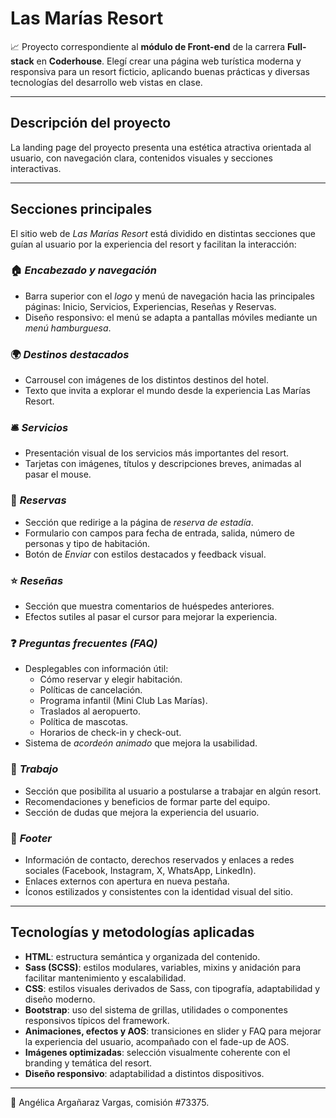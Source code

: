 # Las Marías Resort

📈 Proyecto correspondiente al **módulo de Front-end** de la carrera **Full-stack** en **Coderhouse**. Elegí crear una página web turística moderna y responsiva para un resort ficticio, aplicando buenas prácticas y diversas tecnologías del desarrollo web vistas en clase.

---

## Descripción del proyecto

La landing page del proyecto presenta una estética atractiva orientada al usuario, con navegación clara, contenidos visuales y secciones interactivas.

---

## Secciones principales

El sitio web de *Las Marías Resort* está dividido en distintas secciones que guían al usuario por la experiencia del resort y facilitan la interacción:

### 🏠 *Encabezado y navegación*
- Barra superior con el *logo* y menú de navegación hacia las principales páginas: Inicio, Servicios, Experiencias, Reseñas y Reservas.
- Diseño responsivo: el menú se adapta a pantallas móviles mediante un *menú hamburguesa*.

### 🌍 *Destinos destacados*
- Carrousel con imágenes de los distintos destinos del hotel.
- Texto que invita a explorar el mundo desde la experiencia Las Marías Resort.

### 🛎 *Servicios*
- Presentación visual de los servicios más importantes del resort.
- Tarjetas con imágenes, títulos y descripciones breves, animadas al pasar el mouse.

### 📆 *Reservas*
- Sección que redirige a la página de *reserva de estadía*.
- Formulario con campos para fecha de entrada, salida, número de personas y tipo de habitación.
- Botón de *Enviar* con estilos destacados y feedback visual.

### ⭐ *Reseñas*
- Sección que muestra comentarios de huéspedes anteriores.
- Efectos sutiles al pasar el cursor para mejorar la experiencia.

### ❓ *Preguntas frecuentes (FAQ)*
- Desplegables con información útil:
  - Cómo reservar y elegir habitación.
  - Políticas de cancelación.
  - Programa infantil (Mini Club Las Marías).
  - Traslados al aeropuerto.
  - Política de mascotas.
  - Horarios de check-in y check-out.
- Sistema de *acordeón animado* que mejora la usabilidad.

### 💼 *Trabajo*
- Sección que posibilita al usuario a postularse a trabajar en algún resort.
- Recomendaciones y beneficios de formar parte del equipo.
- Sección de dudas que mejora la experiencia del usuario.

### 📱 *Footer*
- Información de contacto, derechos reservados y enlaces a redes sociales (Facebook, Instagram, X, WhatsApp, LinkedIn).
- Enlaces externos con apertura en nueva pestaña.
- Íconos estilizados y consistentes con la identidad visual del sitio.

---

## Tecnologías y metodologías aplicadas

* **HTML**: estructura semántica y organizada del contenido.
* **Sass (SCSS)**: estilos modulares, variables, mixins y anidación para facilitar mantenimiento y escalabilidad.
* **CSS**: estilos visuales derivados de Sass, con tipografía, adaptabilidad y diseño moderno.
* **Bootstrap**: uso del sistema de grillas, utilidades o componentes responsivos típicos del framework.
* **Animaciones, efectos y AOS**: transiciones en slider y FAQ para mejorar la experiencia del usuario, acompañado con el fade-up de AOS.
* **Imágenes optimizadas**: selección visualmente coherente con el branding y temática del resort.
* **Diseño responsivo**: adaptabilidad a distintos dispositivos.

---
📌 Angélica Argañaraz Vargas, comisión #73375.





